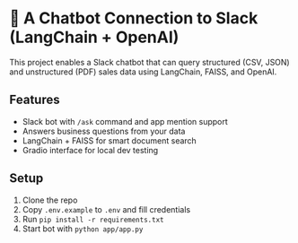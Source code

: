 # 🤖 A Chatbot Connection to Slack (LangChain + OpenAI)

This project enables a Slack chatbot that can query structured (CSV, JSON) and unstructured (PDF) sales data using LangChain, FAISS, and OpenAI.

## Features
- Slack bot with `/ask` command and app mention support
- Answers business questions from your data
- LangChain + FAISS for smart document search
- Gradio interface for local dev testing

## Setup
1. Clone the repo
2. Copy `.env.example` to `.env` and fill credentials
3. Run `pip install -r requirements.txt`
4. Start bot with `python app/app.py`

